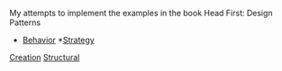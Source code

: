 My attempts to implement the examples in the book Head First: Design Patterns

* [Behavior](https://github.com/mateusribeiroo/design-patterns/tree/master/behavior)
    *[Strategy](https://github.com/mateusribeiroo/design-patterns/tree/master/behavior/strategy/src)


[Creation](https://github.com/mateusribeiroo/design-patterns/tree/master/creation)
[Structural](https://github.com/mateusribeiroo/design-patterns/tree/master/structural)